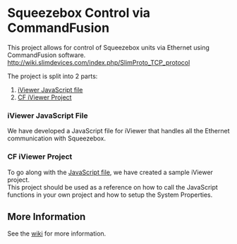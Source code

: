 # Squeezebox Control via CommandFusion 

This project allows for control of Squeezebox units via Ethernet using CommandFusion software.
http://wiki.slimdevices.com/index.php/SlimProto_TCP_protocol

The project is split into 2 parts:

1. [iViewer JavaScript file](#js)
1. [CF iViewer Project](#iviewer)

### <a name="js" />iViewer JavaScript File
We have developed a JavaScript file for iViewer that handles all the Ethernet communication with Squeezebox.

### <a name="iviewer" />CF iViewer Project
To go along with the [JavaScript file](#js), we have created a sample iViewer project.  
This project should be used as a reference on how to call the JavaScript functions in your own project and how to setup the System Properties.

## More Information
See the [wiki] for more information.

[wiki]: http://github.com/CommandFusion/Squeezebox/wiki